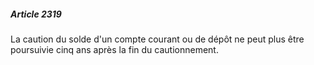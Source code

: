 ##### Article 2319

La caution du solde d'un compte courant ou de dépôt ne peut plus être poursuivie cinq ans après la fin du cautionnement.

